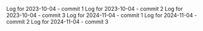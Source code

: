 Log for 2023-10-04 - commit 1
Log for 2023-10-04 - commit 2
Log for 2023-10-04 - commit 3
Log for 2024-11-04 - commit 1
Log for 2024-11-04 - commit 2
Log for 2024-11-04 - commit 3
